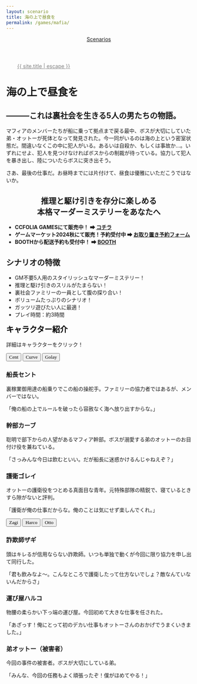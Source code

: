 ```yaml
---
layout: scenario
title: 海の上で昼食を
permalink: /games/mafia/
---
```

<head>
<link href="https://fonts.googleapis.com/css2?family=Parisienne&display=swap" rel="stylesheet">
<link href="https://fonts.googleapis.com/css2?family=Zen+Antique&display=swap" rel="stylesheet">
<link href="https://fonts.googleapis.com/css2?family=New+Tegomin&display=swap" rel="stylesheet">
</head>

<body class="mafia-body">
<header class="scenarios-header">
  <nav class="scenarios-nav">
    <a href="/games/" class="scenarios-link scenarios-button mafia-link mafia-button">Scenarios</a>
  </nav>
</header>
<a class="site-title" style="color:gray;margin-left:30px;margin-top:10px" rel="author" href="{{ "/" |
relative_url }}">{{ site.title | escape }}</a>

<div class="mafia-page">
  <h1 class="mafia-title">海の上で昼食を</h1>
  <div class="mafia-intro">
    <h2>―――これは裏社会を生きる5人の男たちの物語。</h2>
    <p>マフィアのメンバーたちが船に乗って拠点まで戻る最中、ボスが大切にしていた弟・オットーが死体となって発見された。今一同がいるのは海の上という密室状態だ。間違いなくこの中に犯人がいる。あるいは自殺か、もしくは事故か…。いずれにせよ、犯人を見つけなければボスからの制裁が待っている。協力して犯人を暴き出し、陸についたらボスに突き出そう。</p>
    <p>さあ、最後の仕事だ。お昼時までには片付けて、昼食は優雅にいただこうではないか。</p>
    <h2 style="text-align: center;">推理と駆け引きを存分に楽しめる<br>本格マーダーミステリーをあなたへ</h2>
    <ul>
        <li><strong>CCFOLIA GAMESにて販売中！ ➡ <a class="mafia-how-to-buy" href="https://ccfolia.com/games/zcoADP1A8jSJGDCpXHTy">コチラ</a></strong></li>
        <li><strong>ゲームマーケット2024秋にて販売！予約受付中 ➡ <a class="mafia-how-to-buy" href="https://forms.gle/q1bQ9Y9PBFbzrkJN8">お取り置き予約フォーム</a></strong></li>
        <li><strong>BOOTHから配送予約も受付中！ ➡ <a class="mafia-how-to-buy" href="https://elkurin.booth.pm/items/6099499">BOOTH</a></strong></li>
    </ul>
  </div>

  <div class="mafia-details">
    <h2>シナリオの特徴</h2>
    <ul>
      <li>GM不要5人用のスタイリッシュなマーダーミステリー！</li>
      <li>推理と駆け引きのスリルがたまらない！</li>
      <li>裏社会ファミリーの一員として腹の探り合い！</li>
      <li>ボリュームたっぷりのシナリオ！</li>
      <li>ガッツリ遊びたい人に最適！</li>
      <li>プレイ時間：約3時間</li>
    </ul>
  </div>

  <div class="mafia-characters">
    <h2 style="color:black;margin-top:10px;">キャラクター紹介</h2>
    <p>詳細はキャラクターをクリック！</p>
    <div class="characters-container">
      <button class="animated-button char-button button-cent" style="font-family: 'Parisienne', cursive;" data-target="#cent-details"><span>Cent</span></button>
      <button class="animated-button char-button button-curve" style="font-family: 'Parisienne', cursive;" data-target="#curve-details"><span>Curve</span></button>
      <button class="animated-button char-button button-golay" style="font-family: 'Parisienne', cursive;" data-target="#golay-details"><span>Golay</span></button>
    </div>
    <div id="cent-details" class="character-details cent-details">
      <h3>船長セント</h3>
      <p>裏稼業御用達の船乗りでこの船の操舵手。ファミリーの協力者ではあるが、メンバーではない。</p>
      <p>「俺の船の上でルールを破ったら容赦なく海へ放り出すからな。」</p>
    </div>
    <div id="curve-details" class="character-details curve-details">
      <h3>幹部カーブ</h3>
      <p>聡明で部下からの人望があるマフィア幹部。ボスが溺愛する弟のオットーのお目付け役を兼ねている。</p>
      <p>「さっみんな今日は飲むといい。だが船長に迷惑かけるんじゃねえぞ？」</p>
    </div>
    <div id="golay-details" class="character-details golay-details">
      <h3>護衛ゴレイ</h3>
      <p>オットーの護衛役をつとめる真面目な青年。元特殊部隊の精鋭で、寝ているときすら隙がないと評判。</p>
      <p>「護衛が俺の仕事だからな。俺のことは気にせず楽しんでくれ。」</p>
    </div>
    <div class="characters-container">
      <button class="animated-button char-button button-zagi" style="font-family: 'Parisienne', cursive;" data-target="#zagi-details"><span>Zagi</span></button>
      <button class="animated-button char-button button-harco" style="font-family: 'Parisienne', cursive;" data-target="#harco-details"><span>Harco</span></button>
      <button class="animated-button char-button button-otto" style="font-family: 'Parisienne', cursive;" data-target="#otto-details"><span>Otto</span></button>
    </div>
    <div id="zagi-details" class="character-details zagi-details">
      <h3>詐欺師ザギ</h3>
      <p>頭はキレるが信用ならない詐欺師。いつも単独で動くが今回に限り協力を申し出て同行した。</p>
      <p>「君も飲みなよ～。こんなところで護衛したって仕方ないでしょ？敵なんていないんだからさ」</p>
    </div>
    <div id="harco-details" class="character-details harco-details">
      <h3>運び屋ハルコ</h3>
      <p>物腰の柔らかい下っ端の運び屋。今回初めて大きな仕事を任された。</p>
      <p>「あざっす！俺にとって初のデカい仕事もオットーさんのおかげでうまくいきました。」</p>
    </div>
    <div id="otto-details" class="character-details otto-details">
      <h3>弟オットー（被害者）</h3>
      <p>今回の事件の被害者。ボスが大切にしている弟。</p>
      <p>「みんな、今回の任務もよく頑張ったぞ！僕がほめてやる！」</p>
    </div>
    </div>
</div>
<script src="/assets/js/character-details.js"></script>
</body>
